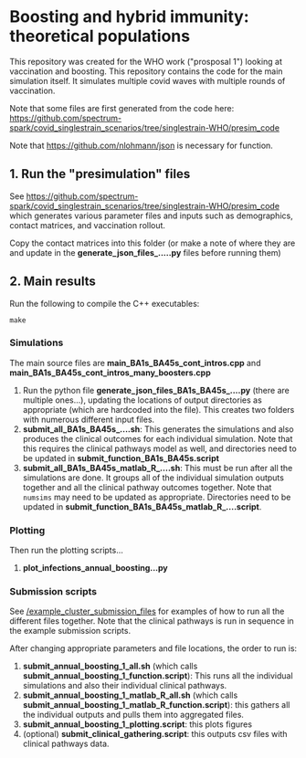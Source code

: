 # Boosting and hybrid immunity: theoretical populations 

This repository was created for the WHO work ("prosposal 1") looking at vaccination and boosting. This repository contains the code for the main simulation itself. It simulates multiple covid waves with multiple rounds of vaccination. 


Note that some files are first generated from the code here: https://github.com/spectrum-spark/covid_singlestrain_scenarios/tree/singlestrain-WHO/presim_code

Note that https://github.com/nlohmann/json is necessary for function.

## 1. Run the "presimulation" files 

See https://github.com/spectrum-spark/covid_singlestrain_scenarios/tree/singlestrain-WHO/presim_code which generates various parameter files and inputs such as demographics, contact matrices, and vaccination rollout.

Copy the contact matrices into this folder (or make a note of where they are and update in the **generate_json_files_.....py** files before running them)

## 2. Main results

Run the following to compile the C++ executables: 

`make`

### Simulations

The main source files are **main_BA1s_BA45s_cont_intros.cpp** and **main_BA1s_BA45s_cont_intros_many_boosters.cpp**

1. Run the python file **generate_json_files_BA1s_BA45s_....py** (there are multiple ones...), updating the locations of output directories as appropriate (which are hardcoded into the file). This creates two folders with numerous different input files.
2. **submit_all_BA1s_BA45s_....sh**: This generates the simulations and also produces the clinical outcomes for each individual simulation. Note that this requires the clinical pathways model as well, and directories need to be updated in **submit_function_BA1s_BA45s.script**
3. **submit_all_BA1s_BA45s_matlab_R_....sh**: This must be run after all the simulations are done. It groups all of the individual simulation outputs together and all the clinical pathway outcomes together. Note that `numsims` may need to be updated as appropriate. Directories need to be updated in **submit_function_BA1s_BA45s_matlab_R_....script**.



### Plotting

Then run the plotting scripts... 

1. **plot_infections_annual_boosting...py**

### Submission scripts

See [/example_cluster_submission_files](https://github.com/spectrum-spark/covid_singlestrain_scenarios/tree/singlestrain-WHO/main_ABM/example_cluster_submission_files) for examples of how to run all the different files together. Note that the clinical pathways is run in sequence in the example submission scripts.

After changing appropriate parameters and file locations, the order to run is:

1. **submit_annual_boosting_1_all.sh** (which calls **submit_annual_boosting_1_function.script**): This runs all the individual simulations and also their individual clinical pathways.
2. **submit_annual_boosting_1_matlab_R_all.sh** (which calls **submit_annual_boosting_1_matlab_R_function.script**): this gathers all the individual outputs and pulls them into aggregated files.
3. **submit_annual_boosting_1_plotting.script**: this plots figures
4. (optional) **submit_clinical_gathering.script**: this outputs csv files with clinical pathways data.
